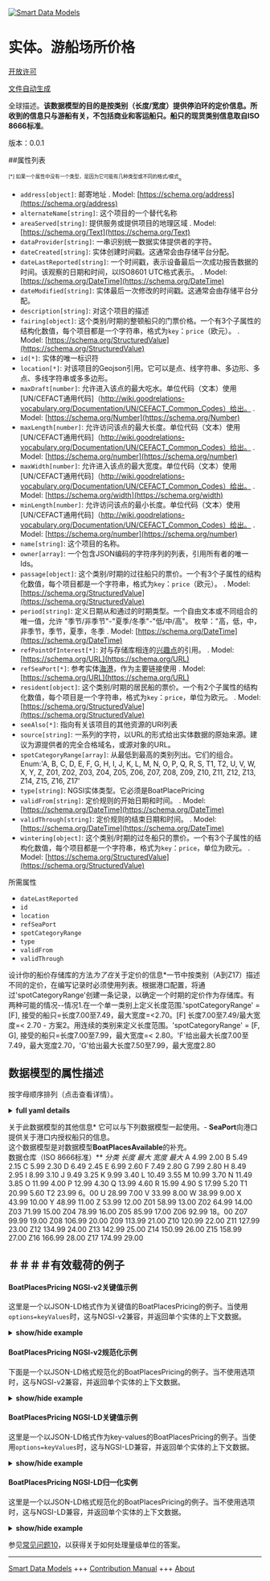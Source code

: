 <!-- 10-Header -->  
[![Smart Data Models](https://smartdatamodels.org/wp-content/uploads/2022/01/SmartDataModels_logo.png "Logo")](https://smartdatamodels.org)  
实体。游船场所价格  
=========<!-- /10-Header -->  
<!-- 15-License -->  
[开放许可](https://github.com/smart-data-models//dataModel.Ports/blob/master/BoatPlacesPricing/LICENSE.md)  
[文件自动生成](https://docs.google.com/presentation/d/e/2PACX-1vTs-Ng5dIAwkg91oTTUdt8ua7woBXhPnwavZ0FxgR8BsAI_Ek3C5q97Nd94HS8KhP-r_quD4H0fgyt3/pub?start=false&loop=false&delayms=3000#slide=id.gb715ace035_0_60)  
<!-- /15-License -->  
<!-- 20-Description -->  
全球描述。**该数据模型的目的是按类别（长度/宽度）提供停泊环的定价信息。所收到的信息只与游船有关，不包括商业和客运船只。船只的现货类别信息取自ISO 8666标准**。  
版本：0.0.1  
<!-- /20-Description -->  
<!-- 30-PropertiesList -->  

##属性列表  

<sup><sub>[*] 如果一个属性中没有一个类型，是因为它可能有几种类型或不同的格式/模式</sub></sup>。  
- `address[object]`: 邮寄地址  . Model: [https://schema.org/address](https://schema.org/address)- `alternateName[string]`: 这个项目的一个替代名称  - `areaServed[string]`: 提供服务或提供项目的地理区域  . Model: [https://schema.org/Text](https://schema.org/Text)- `dataProvider[string]`: 一串识别统一数据实体提供者的字符。  - `dateCreated[string]`: 实体创建时间戳。这通常会由存储平台分配。  - `dateLastReported[string]`: 一个时间戳，表示设备最后一次成功报告数据的时间。该观察的日期和时间，以ISO8601 UTC格式表示。  . Model: [https://schema.org/DateTime](https://schema.org/DateTime)- `dateModified[string]`: 实体最后一次修改的时间戳。这通常会由存储平台分配。  - `description[string]`: 对这个项目的描述  - `fairing[object]`: 这个类别/时期的整顿船只的门票价格。一个有3个子属性的结构化数值，每个项目都是一个字符串，格式为`key`：`price`（欧元）。  . Model: [https://schema.org/StructuredValue](https://schema.org/StructuredValue)- `id[*]`: 实体的唯一标识符  - `location[*]`: 对该项目的Geojson引用。它可以是点、线字符串、多边形、多点、多线字符串或多多边形。  - `maxDraft[number]`: 允许进入该点的最大吃水。单位代码（文本）使用[UN/CEFACT通用代码]（http://wiki.goodrelations-vocabulary.org/Documentation/UN/CEFACT_Common_Codes）给出。  . Model: [https://schema.org/Number](https://schema.org/Number)- `maxLength[number]`: 允许访问该点的最大长度。单位代码（文本）使用[UN/CEFACT通用代码]（http://wiki.goodrelations-vocabulary.org/Documentation/UN/CEFACT_Common_Codes）给出。  . Model: [https://schema.org/number](https://schema.org/number)- `maxWidth[number]`: 允许进入该点的最大宽度。单位代码（文本）使用[UN/CEFACT通用代码]（http://wiki.goodrelations-vocabulary.org/Documentation/UN/CEFACT_Common_Codes）给出。  . Model: [https://schema.org/width](https://schema.org/width)- `minLength[number]`: 允许访问该点的最小长度。单位代码（文本）使用[UN/CEFACT通用代码]（http://wiki.goodrelations-vocabulary.org/Documentation/UN/CEFACT_Common_Codes）给出。  . Model: [https://schema.org/number](https://schema.org/number)- `name[string]`: 这个项目的名称。  - `owner[array]`: 一个包含JSON编码的字符序列的列表，引用所有者的唯一Ids。  - `passage[object]`: 这个类别/时期的过往船只的票价。一个有3个子属性的结构化数值，每个项目都是一个字符串，格式为`key`：`price`（欧元）。  . Model: [https://schema.org/StructuredValue](https://schema.org/StructuredValue)- `period[string]`: 定义日期从和通过的时期类型。一个自由文本或不同组合的唯一值，允许 "季节/非季节"-"夏季/冬季"-"低/中/高"。 枚举："高，低，中，非季节，季节，夏季，冬季  . Model: [https://schema.org/DateTime](https://schema.org/DateTime)- `refPointOfInterest[*]`: 对与存储库相连的[兴趣点](https://github.com/smart-data-models/dataModel.PointOfInterest/blob/master/PointOfInterest/doc/spec.md)的引用。  . Model: [https://schema.org/URL](https://schema.org/URL)- `refSeaPort[*]`: 参考实体[海港](https://github.com/smart-data-models/dataModel.Port/blob/master/Seaport/doc/spec.md)，作为主要链接使用  . Model: [https://schema.org/URL](https://schema.org/URL)- `resident[object]`: 这个类别/时期的居民船的票价。一个有2个子属性的结构化数值，每个项目是一个字符串，格式为`key`：`price`，单位为欧元。  . Model: [https://schema.org/StructuredValue](https://schema.org/StructuredValue)- `seeAlso[*]`: 指向有关该项目的其他资源的URI列表  - `source[string]`: 一系列的字符，以URL的形式给出实体数据的原始来源。建议为源提供者的完全合格域名，或源对象的URL。  - `spotCategoryRange[array]`: 从最低到最高的类别列出。它们的组合。Enum:'A, B, C, D, E, F, G, H, I, J, K, L, M, N, O, P, Q, R, S, T1, T2, U, V, W, X, Y, Z, Z01, Z02, Z03, Z04, Z05, Z06, Z07, Z08, Z09, Z10, Z11, Z12, Z13, Z14, Z15, Z16, Z17'  - `type[string]`: NGSI实体类型。它必须是BoatPlacePricing  - `validFrom[string]`: 定价规则的开始日期和时间。  . Model: [https://schema.org/DateTime](https://schema.org/DateTime)- `validThrough[string]`: 定价规则的结束日期和时间。  . Model: [https://schema.org/DateTime](https://schema.org/DateTime)- `wintering[object]`: 这个类别/时期的过冬船只的票价。一个有3个子属性的结构化数值，每个项目都是一个字符串，格式为`key`：`price`，单位为欧元。  . Model: [https://schema.org/StructuredValue](https://schema.org/StructuredValue)<!-- /30-PropertiesList -->  
<!-- 35-RequiredProperties -->  
所需属性  
- `dateLastReported`  - `id`  - `location`  - `refSeaPort`  - `spotCategoryRange`  - `type`  - `validFrom`  - `validThrough`  <!-- /35-RequiredProperties -->  
<!-- 40-RequiredProperties -->  
设计你的船价存储库的方法*为了在*关于定价的信息*一节中按类别（A到Z17）描述不同的定价，在编写记录时必须使用列表。根据港口配置，将通过'spotCategoryRange'创建一条记录，以确定一个时期的定价作为存储库。有两种可能的情况--情况1.在一个单一类别上定义长度范围.'spotCategoryRange' = [F], 接受的船只=长度7.00至7.49，最大宽度=<2.70。[F] 长度7.00至7.49/最大宽度=< 2.70 - 方案2。用连续的类别来定义长度范围。'spotCategoryRange' = [F, G], 接受的船只=长度7.00至7.99，最大宽度=< 2.80。'F'给出最大长度7.00至7.49，最大宽度2.70，'G'给出最大长度7.50至7.99，最大宽度2.80  
<!-- /40-RequiredProperties -->  
<!-- 50-DataModelHeader -->  
## 数据模型的属性描述  
按字母顺序排列（点击查看详情）。  
<!-- /50-DataModelHeader -->  
<!-- 60-ModelYaml -->  
<details><summary><strong>full yaml details</strong></summary>    
```yaml  
BoatPlacesPricing:    
  description: 'The purpose of the data model is to provide information on the pricing of mooring rings by category (length / Width). The information received relates only to pleasure boats and excludes commercial and passenger transport boats. The information on the Spot categories for boats is taken from the ISO 8666 standard.'    
  properties:    
    address:    
      description: 'The mailing address'    
      properties:    
        addressCountry:    
          description: 'Property. The country. For example, Spain. Model:''https://schema.org/addressCountry'''    
          type: string    
        addressLocality:    
          description: 'Property. The locality in which the street address is, and which is in the region. Model:''https://schema.org/addressLocality'''    
          type: string    
        addressRegion:    
          description: 'Property. The region in which the locality is, and which is in the country. Model:''https://schema.org/addressRegion'''    
          type: string    
        postOfficeBoxNumber:    
          description: 'Property. The post office box number for PO box addresses. For example, 03578. Model:''https://schema.org/postOfficeBoxNumber'''    
          type: string    
        postalCode:    
          description: 'Property. The postal code. For example, 24004. Model:''https://schema.org/https://schema.org/postalCode'''    
          type: string    
        streetAddress:    
          description: 'Property. The street address. Model:''https://schema.org/streetAddress'''    
          type: string    
      type: object    
      x-ngsi:    
        model: https://schema.org/address    
        type: Property    
    alternateName:    
      description: 'An alternative name for this item'    
      type: string    
      x-ngsi:    
        type: Property    
    areaServed:    
      description: 'The geographic area where a service or offered item is provided'    
      type: string    
      x-ngsi:    
        model: https://schema.org/Text    
        type: Property    
    dataProvider:    
      description: 'A sequence of characters identifying the provider of the harmonised data entity.'    
      type: string    
      x-ngsi:    
        type: Property    
    dateCreated:    
      description: 'Entity creation timestamp. This will usually be allocated by the storage platform.'    
      format: date-time    
      type: string    
      x-ngsi:    
        type: Property    
    dateLastReported:    
      description: 'A timestamp which denotes the last time when the device successfully reported data. The date and time of this observation in ISO8601 UTCformat'    
      format: date-time    
      type: string    
      x-ngsi:    
        model: https://schema.org/DateTime    
        type: Property    
    dateModified:    
      description: 'Timestamp of the last modification of the entity. This will usually be allocated by the storage platform.'    
      format: date-time    
      type: string    
      x-ngsi:    
        type: Property    
    description:    
      description: 'A description of this item'    
      type: string    
      x-ngsi:    
        type: Property    
    fairing:    
      description: 'Ticket price of the place for fairing boats for this category / period. A structured value with 3 subproperties where each items is a string in the format `key` : `price` in Euro €'    
      properties:    
        day:    
          type: number    
        month:    
          type: number    
        week:    
          type: number    
      type: object    
      x-ngsi:    
        model: https://schema.org/StructuredValue    
        type: Property    
    id:    
      anyOf: &boatplacespricing_-_properties_-_owner_-_items_-_anyof    
        - description: 'Property. Identifier format of any NGSI entity'    
          maxLength: 256    
          minLength: 1    
          pattern: ^[\w\-\.\{\}\$\+\*\[\]`|~^@!,:\\]+$    
          type: string    
        - description: 'Property. Identifier format of any NGSI entity'    
          format: uri    
          type: string    
      description: 'Unique identifier of the entity'    
      x-ngsi:    
        type: Property    
    location:    
      description: 'Geojson reference to the item. It can be Point, LineString, Polygon, MultiPoint, MultiLineString or MultiPolygon'    
      oneOf:    
        - description: 'GeoProperty. Geojson reference to the item. Point'    
          properties:    
            bbox:    
              items:    
                type: number    
              minItems: 4    
              type: array    
            coordinates:    
              items:    
                type: number    
              minItems: 2    
              type: array    
            type:    
              enum:    
                - Point    
              type: string    
          required:    
            - type    
            - coordinates    
          title: 'GeoJSON Point'    
          type: object    
        - description: 'GeoProperty. Geojson reference to the item. LineString'    
          properties:    
            bbox:    
              items:    
                type: number    
              minItems: 4    
              type: array    
            coordinates:    
              items:    
                items:    
                  type: number    
                minItems: 2    
                type: array    
              minItems: 2    
              type: array    
            type:    
              enum:    
                - LineString    
              type: string    
          required:    
            - type    
            - coordinates    
          title: 'GeoJSON LineString'    
          type: object    
        - description: 'GeoProperty. Geojson reference to the item. Polygon'    
          properties:    
            bbox:    
              items:    
                type: number    
              minItems: 4    
              type: array    
            coordinates:    
              items:    
                items:    
                  items:    
                    type: number    
                  minItems: 2    
                  type: array    
                minItems: 4    
                type: array    
              type: array    
            type:    
              enum:    
                - Polygon    
              type: string    
          required:    
            - type    
            - coordinates    
          title: 'GeoJSON Polygon'    
          type: object    
        - description: 'GeoProperty. Geojson reference to the item. MultiPoint'    
          properties:    
            bbox:    
              items:    
                type: number    
              minItems: 4    
              type: array    
            coordinates:    
              items:    
                items:    
                  type: number    
                minItems: 2    
                type: array    
              type: array    
            type:    
              enum:    
                - MultiPoint    
              type: string    
          required:    
            - type    
            - coordinates    
          title: 'GeoJSON MultiPoint'    
          type: object    
        - description: 'GeoProperty. Geojson reference to the item. MultiLineString'    
          properties:    
            bbox:    
              items:    
                type: number    
              minItems: 4    
              type: array    
            coordinates:    
              items:    
                items:    
                  items:    
                    type: number    
                  minItems: 2    
                  type: array    
                minItems: 2    
                type: array    
              type: array    
            type:    
              enum:    
                - MultiLineString    
              type: string    
          required:    
            - type    
            - coordinates    
          title: 'GeoJSON MultiLineString'    
          type: object    
        - description: 'GeoProperty. Geojson reference to the item. MultiLineString'    
          properties:    
            bbox:    
              items:    
                type: number    
              minItems: 4    
              type: array    
            coordinates:    
              items:    
                items:    
                  items:    
                    items:    
                      type: number    
                    minItems: 2    
                    type: array    
                  minItems: 4    
                  type: array    
                type: array    
              type: array    
            type:    
              enum:    
                - MultiPolygon    
              type: string    
          required:    
            - type    
            - coordinates    
          title: 'GeoJSON MultiPolygon'    
          type: object    
      x-ngsi:    
        type: GeoProperty    
    maxDraft:    
      description: 'Maximum draft allowed to access the spot. The unit code (text) is given using the [UN/CEFACT Common Codes](http://wiki.goodrelations-vocabulary.org/Documentation/UN/CEFACT_Common_Codes) '    
      type: number    
      x-ngsi:    
        model: https://schema.org/Number    
        type: Property    
        units: metres    
    maxLength:    
      description: 'Maximum length allowed to access the spot. The unit code (text) is given using the [UN/CEFACT Common Codes](http://wiki.goodrelations-vocabulary.org/Documentation/UN/CEFACT_Common_Codes) '    
      type: number    
      x-ngsi:    
        model: https://schema.org/number    
        type: Property    
        units: metres    
    maxWidth:    
      description: 'Maximum width allowed to access the spot. The unit code (text) is given using the [UN/CEFACT Common Codes](http://wiki.goodrelations-vocabulary.org/Documentation/UN/CEFACT_Common_Codes) '    
      type: number    
      x-ngsi:    
        model: https://schema.org/width    
        type: Property    
        units: metres    
    minLength:    
      description: 'Minimum length allowed to access the spot. The unit code (text) is given using the [UN/CEFACT Common Codes](http://wiki.goodrelations-vocabulary.org/Documentation/UN/CEFACT_Common_Codes) '    
      type: number    
      x-ngsi:    
        model: https://schema.org/number    
        type: Property    
        units: metres    
    name:    
      description: 'The name of this item.'    
      type: string    
      x-ngsi:    
        type: Property    
    owner:    
      description: 'A List containing a JSON encoded sequence of characters referencing the unique Ids of the owner(s)'    
      items:    
        anyOf: *boatplacespricing_-_properties_-_owner_-_items_-_anyof    
        description: 'Property. Unique identifier of the entity'    
      type: array    
      x-ngsi:    
        type: Property    
    passage:    
      description: 'Ticket price of the place for passing boats for this category / period. A structured value with 3 subproperties where each items is a string in the format `key` : `price` in Euro €'    
      properties:    
        day:    
          type: number    
        month:    
          type: number    
        week:    
          type: number    
      type: object    
      x-ngsi:    
        model: https://schema.org/StructuredValue    
        type: Property    
    period:    
      description: 'Type of period defined the date From and Through: A free text or a unique value of the different combination allowed ''season / offSeason'' - ''summer / winter'' - ''low / medium / high''. enum:''high, low, medium, offSeason, season, summer, winter'''    
      enum:    
        - high    
        - low    
        - medium    
        - offSeason    
        - season    
        - summer    
        - winter    
      type: string    
      x-ngsi:    
        model: https://schema.org/DateTime    
        type: Property    
    refPointOfInterest:    
      anyOf:    
        - description: 'Property. Identifier format of any NGSI entity'    
          maxLength: 256    
          minLength: 1    
          pattern: ^[\w\-\.\{\}\$\+\*\[\]`|~^@!,:\\]+$    
          type: string    
        - description: 'Property. Identifier format of any NGSI entity'    
          format: uri    
          type: string    
      description: 'Reference to a [PointOfInterest](https://github.com/smart-data-models/dataModel.PointOfInterest/blob/master/PointOfInterest/doc/spec.md) linked with the Repository'    
      x-ngsi:    
        model: https://schema.org/URL    
        type: Relationship    
    refSeaPort:    
      anyOf:    
        - description: 'Property. Identifier format of any NGSI entity'    
          maxLength: 256    
          minLength: 1    
          pattern: ^[\w\-\.\{\}\$\+\*\[\]`|~^@!,:\\]+$    
          type: string    
        - description: 'Property. Identifier format of any NGSI entity'    
          format: uri    
          type: string    
      description: 'Reference to the entity [Seaport](https://github.com/smart-data-models/dataModel.Port/blob/master/Seaport/doc/spec.md) to use as main link'    
      x-ngsi:    
        model: https://schema.org/URL    
        type: Relationship    
    resident:    
      description: 'Ticket price of the place for resident boats for this category / period. A structured value with 2 subproperties where each items is a string in the format `key` : `price` in Euro €'    
      properties:    
        annual:    
          type: number    
        month:    
          type: number    
      type: object    
      x-ngsi:    
        model: https://schema.org/StructuredValue    
        type: Property    
    seeAlso:    
      description: 'list of uri pointing to additional resources about the item'    
      oneOf:    
        - items:    
            format: uri    
            type: string    
          minItems: 1    
          type: array    
        - format: uri    
          type: string    
      x-ngsi:    
        type: Property    
    source:    
      description: 'A sequence of characters giving the original source of the entity data as a URL. Recommended to be the fully qualified domain name of the source provider, or the URL to the source object.'    
      type: string    
      x-ngsi:    
        type: Property    
    spotCategoryRange:    
      description: 'List from the lowest to the highest categories: A combination of them. Enum:''A, B, C, D, E, F, G, H, I, J, K, L, M, N, O, P, Q, R, S, T1, T2, U, V, W, X, Y, Z, Z01, Z02, Z03, Z04, Z05, Z06, Z07, Z08, Z08, Z09, Z10, Z11, Z12, Z13, Z14, Z15, Z16, Z17'''    
      items:    
        enum:    
          - A    
          - B    
          - C    
          - D    
          - E    
          - F    
          - G    
          - H    
          - I    
          - J    
          - K    
          - L    
          - M    
          - N    
          - O    
          - P    
          - Q    
          - R    
          - S    
          - T1    
          - T2    
          - U    
          - V    
          - W    
          - X    
          - Y    
          - Z    
          - Z01    
          - Z02    
          - Z03    
          - Z04    
          - Z05    
          - Z06    
          - Z07    
          - Z08    
          - Z08    
          - Z09    
          - Z10    
          - Z11    
          - Z12    
          - Z13    
          - Z14    
          - Z15    
          - Z16    
          - Z17    
        type: string    
      type: array    
      x-ngsi:    
        type: Property    
    type:    
      description: 'NGSI Entity type. It has to be BoatPlacePricing'    
      enum:    
        - BoatPlacesPricing    
      type: string    
      x-ngsi:    
        type: Property    
    validFrom:    
      description: 'Start date and time of the pricing rules.'    
      format: date-time    
      type: string    
      x-ngsi:    
        model: https://schema.org/DateTime    
        type: Property    
    validThrough:    
      description: 'End date and time of the pricing rules.'    
      format: date-time    
      type: string    
      x-ngsi:    
        model: https://schema.org/DateTime    
        type: Property    
    wintering:    
      description: 'Ticket price of the place for wintering boats for this category / period. A structured value with 3 subproperties where each items is a string in the format `key` : `price` in Euro €'    
      properties:    
        day:    
          type: number    
        month:    
          type: number    
        week:    
          type: number    
      type: object    
      x-ngsi:    
        model: https://schema.org/StructuredValue    
        type: Property    
  required:    
    - id    
    - type    
    - location    
    - dateLastReported    
    - refSeaPort    
    - spotCategoryRange    
    - validFrom    
    - validThrough    
  type: object    
  x-derived-from: ""    
  x-disclaimer: 'Redistribution and use in source and binary forms, with or without modification, are permitted  provided that the license conditions are met. Copyleft (c) 2021 Contributors to Smart Data Models Program'    
  x-license-url: https://github.com/smart-data-models/dataModel.Ports/blob/master/BoatPlacesPricing/LICENSE.md    
  x-model-schema: https://smart-data-models.github.io/dataModel.Ports/BoatPlacePricing/schema.json    
  x-model-tags: ""    
  x-version: 0.0.1    
```  
</details>    
<!-- /60-ModelYaml -->  
<!-- 70-MiddleNotes -->  
关于此数据模型的其他信息* 它可以与下列数据模型一起使用。- **SeaPort**向港口提供关于港口内授权船只的信息。  
这个数据模型是对数据模型**BoatPlacesAvailable**的补充。  
数据仓库（ISO 8666标准）** *分类 长度 最大 宽度 最大* A 4.99 2.00 B 5.49 2.15 C 5.99 2.30 D 6.49 2.45 E 6.99 2.60 F 7.49 2.80 G 7.99 2.80 H 8.49 2.95 I 8.99 3.10 J 9.49 3.25 K 9.99 3.40 L 10.49 3.55 M 10.99 3.70 N 11.49 3.85 O 11.99 4.00 P 12.99 4.30 Q 13.99 4.60 R 15.99 4.90 S 17.99 5.20 T1 20.99 5.60 T2 23.99 6。00 U 28.99 7.00 V 33.99 8.00 W 38.99 9.00 X 43.99 10.00 Y 48.99 11.00 Z 53.99 12.00 Z01 58.99 13.00 Z02 64.99 14.00 Z03 71.99 15.00 Z04 78.99 16.00 Z05 85.99 17.00 Z06 92.99 18。00 Z07 99.99 19.00 Z08 106.99 20.00 Z09 113.99 21.00 Z10 120.99 22.00 Z11 127.99 23.00 Z12 134.99 24.00 Z13 142.99 25.00 Z14 150.99 26.00 Z15 158.99 27.00 Z16 166.99 28.00 Z17 174.99 29.00  
<!-- /70-MiddleNotes -->  
<!-- 80-Examples -->  
## ＃＃＃＃有效载荷的例子  
#### BoatPlacesPricing NGSI-v2关键值示例  
这里是一个以JSON-LD格式作为关键值的BoatPlacesPricing的例子。当使用`options=keyValues`时，这与NGSI-v2兼容，并返回单个实体的上下文数据。  
<details><summary><strong>show/hide example</strong></summary>    
```json  
{  
  "id": "urn:ngsi-ld:BoatPlacePricing:BoatPlacePricing:MNCA-BPP-Range-FG",  
  "type": "BoatPlacesPricing",  
  "name": "Riviera-Port-NCE-SPAP-BPA-Range-FG",  
  "alternateName": "Riviera Port - Pricing of the Places by Categories",  
  "description": "Pricing of the Places by Categories",  
  "seeAlso": "https://ccinicecotedazur/docs/tarifs-plaisance-yachting-ports-passage-2019",  
  "areaServed": "Riviera Port",  
  "dateLastReported": "2020-03-17T08:45:00Z",  
  "refSeaPort": "urn:ngsi-ld:SeaPort:Riviera-Port-NCE-SP-001",  
  "spotCategoryRange": [  
    "F",  
    "G"  
  ],  
  "minLength": 7,  
  "maxLength": 7.99,  
  "maxWidth": 2.80,  
  "maxDraft": 2.55,  
  "validFrom": "2021-01-01T17:21:20Z",  
  "validThrough": "2021-02-10T17:21:20Z",  
  "period": "season",  
  "passage": {  
    "day": 29.45,  
    "week": 200.15,  
    "month": 821.20  
  },  
  "resident": {  
    "month": 760.41,  
    "annual": 9125.00  
  },  
  "wintering": {  
    "day": 27.00,  
    "week": 185.00,  
    "month": 775.00  
  },  
  "fairing": {  
    "day": 17.30,  
    "week": 87.00,  
    "month": 260.90  
  },  
  "location": {  
    "type": "Polygon",  
    "coordinates": [[[100, 0], [101, 0], [101, 1], [100, 1], [100, 0]]]  
  }  
}  
```  
</details>  
#### BoatPlacesPricing NGSI-v2规范化示例  
下面是一个以JSON-LD格式规范化的BoatPlacesPricing的例子。当不使用选项时，这与NGSI-v2兼容，并返回单个实体的上下文数据。  
<details><summary><strong>show/hide example</strong></summary>    
```json  
{  
  "id": "urn:ngsi-ld:BoatPlacePricing:BoatPlacePricing:MNCA-BPP-Range-FG",  
  "type": "BoatPlacePricing",  
  "name": {  
    "type": "Property",  
    "value": "Riviera-Port-NCE-SPAP-BPA-Range-FG"  
  },  
  "alternateName": {  
    "type": "Property",  
    "value": "Riviera Port - Pricing of the Places by Categories"  
  },  
  "description": {  
    "type": "Property",  
    "value": "Pricing of the Places by Categories"  
  },  
  "seeAlso": {  
    "type": "Property",  
    "value": "https://ccinicecotedazur/docs/tarifs-plaisance-yachting-ports-passage-2019"  
  },  
  "areaServed": {  
    "type": "Property",  
    "value": "Riviera Port"  
  },  
  "dateLastReported": {  
    "type": "DateTime",  
    "value": "2020-03-17T08:45:00Z"  
  },  
  "refSeaPort": {  
    "type": "Relationship",  
    "value": "urn:ngsi-ld:SeaPort:Riviera-Port-NCE-SP-001"  
  },  
  "spotCategoryRange": {  
    "type": "property",  
    "value": [  
      "F",  
      "G"  
    ]  
  },  
  "minLength": {  
    "type": "Property",  
    "value": 7  
  },  
  "maxLength": {  
    "type": "Property",  
    "value": 7.99  
  },  
  "maxWidth": {  
    "type": "Property",  
    "value": 2.80  
  },  
  "maxDraft": {  
    "type": "Property",  
    "value": 2.55  
  },  
  "validFrom": {  
    "type": "DateTime",  
    "value": "2021-01-01T17:21:20Z"  
  },  
  "validThrough": {  
    "type": "DateTime",  
    "value": "2021-02-10T17:21:20Z"  
  },  
  "period": {  
    "type": "Property",  
    "value": "season"  
  },  
  "passage": {  
    "type": "Property",  
    "value": {  
      "day": 29.45,  
      "week": 200.15,  
      "month": 821.20  
    }  
  },  
  "resident": {  
    "type": "Property",  
    "value": {  
      "month": 760.41,  
      "annual": 9125.00  
    }  
  },  
  "wintering": {  
    "type": "Property",  
    "value": {  
      "day": 27.00,  
      "week": 185.00,  
      "month": 775.00  
    }  
  },  
  "fairing": {  
    "type": "Property",  
    "value": {  
      "day": 17.30,  
      "week": 87.00,  
      "month": 260.90  
    },  
    "location": {  
      "type": "GeoProperty",  
      "value": {  
        "type": "Polygon",  
        "coordinates": [  
          [  
            [  
              100,  
              0  
            ],  
            [  
              101,  
              0  
            ],  
            [  
              101,  
              1  
            ],  
            [  
              100,  
              1  
            ],  
            [  
              100,  
              0  
            ]  
          ]  
        ]  
      }  
    }  
  }  
}  
```  
</details>  
#### BoatPlacesPricing NGSI-LD关键值示例  
这里是一个以JSON-LD格式作为key-values的BoatPlacesPricing的例子。当使用`options=keyValues`时，这与NGSI-LD兼容，并返回单个实体的上下文数据。  
<details><summary><strong>show/hide example</strong></summary>    
```json  
{  
    "id": "urn:ngsi-ld:BoatPlacePricing:BoatPlacePricing:MNCA-BPP-Range-FG",  
    "type": "BoatPlacePricing",  
    "alternateName": {  
        "type": "Property",  
        "value": "Riviera Port - Pricing of the Places by Categories"  
    },  
    "areaServed": {  
        "type": "Property",  
        "value": "Riviera Port"  
    },  
    "dateLastReported": {  
        "type": "DateTime",  
        "value": "2020-03-17T08:45:00Z"  
    },  
    "description": {  
        "type": "Property",  
        "value": "Pricing of the Places by Categories"  
    },  
    "fairing": {  
        "type": "Property",  
        "value": {  
            "day": 17.3,  
            "week": 87.0,  
            "month": 260.9  
        }  
    },  
    "location": {  
        "type": "GeoProperty",  
        "value": {  
            "type": "Polygon",  
            "coordinates": [  
                [  
                    [  
                        100,  
                        0  
                    ],  
                    [  
                        101,  
                        0  
                    ],  
                    [  
                        101,  
                        1  
                    ],  
                    [  
                        100,  
                        1  
                    ],  
                    [  
                        100,  
                        0  
                    ]  
                ]  
            ]  
        }  
    },  
    "maxDraft": {  
        "type": "Property",  
        "value": 2.55  
    },  
    "maxLength": {  
        "type": "Property",  
        "value": 7.99  
    },  
    "maxWidth": {  
        "type": "Property",  
        "value": 2.8  
    },  
    "minLength": {  
        "type": "Property",  
        "value": 7  
    },  
    "name": {  
        "type": "Property",  
        "value": "Riviera-Port-NCE-SPAP-BPA-Range-FG"  
    },  
    "passage": {  
        "type": "Property",  
        "value": {  
            "day": 29.45,  
            "week": 200.15,  
            "month": 821.2  
        }  
    },  
    "period": {  
        "type": "Property",  
        "value": "season"  
    },  
    "refSeaPort": {  
        "type": "Relationship",  
        "value": "urn:ngsi-ld:SeaPort:Riviera-Port-NCE-SP-001"  
    },  
    "resident": {  
        "type": "Property",  
        "value": {  
            "month": 760.41,  
            "annual": 9125.0  
        }  
    },  
    "seeAlso": {  
        "type": "Property",  
        "value": "https://ccinicecotedazur/docs/tarifs-plaisance-yachting-ports-passage-2019"  
    },  
    "spotCategoryRange": {  
        "type": "property",  
        "value": [  
            "F",  
            "G"  
        ]  
    },  
    "validFrom": {  
        "type": "DateTime",  
        "value": "2021-01-01T17:21:20Z"  
    },  
    "validThrough": {  
        "type": "DateTime",  
        "value": "2021-02-10T17:21:20Z"  
    },  
    "wintering": {  
        "type": "Property",  
        "value": {  
            "day": 27.0,  
            "week": 185.0,  
            "month": 775.0  
        }  
    },  
    "@context": [  
        "https://uri.etsi.org/ngsi-ld/v1/ngsi-ld-core-context.jsonld",  
        "https://raw.githubusercontent.com/smart-data-models/dataModel.Ports/master/context.jsonld"  
    ]  
}  
```  
</details>  
#### BoatPlacesPricing NGSI-LD归一化实例  
这里是一个以JSON-LD格式规范化的BoatPlacesPricing的例子。当不使用选项时，这与NGSI-LD兼容，并返回单个实体的上下文数据。  
<details><summary><strong>show/hide example</strong></summary>    
```json  
{  
    "id": "urn:ngsi-ld:BoatPlacePricing:BoatPlacePricing:MNCA-BPP-Range-FG",  
    "type": "BoatPlacePricing",  
    "alternateName": "Riviera Port - Pricing of the Places by Categories",  
    "areaServed": "Riviera Port",  
    "dateLastReported": "2020-03-17T08:45:00Z",  
    "description": "Pricing of the Places by Categories",  
    "fairing": {  
        "day": 17.3,  
        "week": 87.0,  
        "month": 260.9  
    },  
    "location": {  
        "type": "Polygon",  
        "coordinates": [  
            [  
                [  
                    100,  
                    0  
                ],  
                [  
                    101,  
                    0  
                ],  
                [  
                    101,  
                    1  
                ],  
                [  
                    100,  
                    1  
                ],  
                [  
                    100,  
                    0  
                ]  
            ]  
        ]  
    },  
    "maxDraft": 2.55,  
    "maxLength": 7.99,  
    "maxWidth": 2.8,  
    "minLength": 7,  
    "name": "Riviera-Port-NCE-SPAP-BPA-Range-FG",  
    "passage": {  
        "day": 29.45,  
        "week": 200.15,  
        "month": 821.2  
    },  
    "period": "season",  
    "refSeaPort": "urn:ngsi-ld:SeaPort:Riviera-Port-NCE-SP-001",  
    "resident": {  
        "month": 760.41,  
        "annual": 9125.0  
    },  
    "seeAlso": "https://ccinicecotedazur/docs/tarifs-plaisance-yachting-ports-passage-2019",  
    "spotCategoryRange": [  
        "F",  
        "G"  
    ],  
    "validFrom": "2021-01-01T17:21:20Z",  
    "validThrough": "2021-02-10T17:21:20Z",  
    "wintering": {  
        "day": 27.0,  
        "week": 185.0,  
        "month": 775.0  
    },  
    "@context": [  
        "https://uri.etsi.org/ngsi-ld/v1/ngsi-ld-core-context.jsonld",  
        "https://raw.githubusercontent.com/smart-data-models/dataModel.Ports/master/context.jsonld"  
    ]  
}  
```  
</details><!-- /80-Examples -->  
<!-- 90-FooterNotes -->  
<!-- /90-FooterNotes -->  
<!-- 95-Units -->  
参见[常见问题10](https://smartdatamodels.org/index.php/faqs/)，以获得关于如何处理量级单位的答案。  
<!-- /95-Units -->  
<!-- 97-LastFooter -->  
---  
[Smart Data Models](https://smartdatamodels.org) +++ [Contribution Manual](https://bit.ly/contribution_manual) +++ [About](https://bit.ly/Introduction_SDM)<!-- /97-LastFooter -->  
